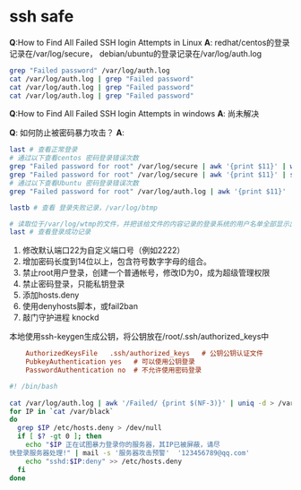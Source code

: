 # ssh safe


**Q**:How to Find All Failed SSH login Attempts in Linux
**A**: 
redhat/centos的登录记录在/var/log/secure，
debian/ubuntu的登录记录在/var/log/auth.log
``` bash
grep "Failed password" /var/log/auth.log
cat /var/log/auth.log | grep "Failed password"
cat /var/log/auth.log | grep "Failed password"
cat /var/log/auth.log | grep "Failed password"
```

**Q**:How to Find All Failed SSH login Attempts in windows
**A**:  尚未解决



**Q**: 如何防止被密码暴力攻击？
**A**: 
``` bash
last # 查看正常登录
# 通过以下查看centos 密码登录错误次数
grep "Failed password for root" /var/log/secure | awk '{print $11}' | wc -l
grep "Failed password for root" /var/log/secure | awk '{print $11}' | sort | uniq -c | sort -nr | more
# 通过以下查看Ubuntu 密码登录错误次数
grep "Failed password for root" /var/log/auth.log | awk '{print $11}' | sort | uniq -c | sort -nr | more

lastb # 查看 登录失败记录，/var/log/btmp

# 读取位于/var/log/wtmp的文件，并把该给文件的内容记录的登录系统的用户名单全部显示出来。
last # 查看登录成功记录
```

1. 修改默认端口22为自定义端口号（例如2222）
2. 增加密码长度到14位以上，包含符号数字字母的组合。
3. 禁止root用户登录，创建一个普通帐号，修改ID为0，成为超级管理权限
4. 禁止密码登录，只能私钥登录
5. 添加hosts.deny
6. 使用denyhosts脚本，或fail2ban
7. 敲门守护进程 knockd
   

本地使用ssh-keygen生成公钥，将公钥放在/root/.ssh/authorized_keys中
``` ini
    AuthorizedKeysFile   .ssh/authorized_keys   # 公钥公钥认证文件
    PubkeyAuthentication yes   # 可以使用公钥登录
    PasswordAuthentication no  # 不允许使用密码登录
```


``` bash
#! /bin/bash
 
cat /var/log/auth.log | awk '/Failed/ {print $(NF-3)}' | uniq -d > /var/black
for IP in `cat /var/black`
do
  grep $IP /etc/hosts.deny > /dev/null
  if [ $? -gt 0 ]; then
    echo "$IP 正在试图暴力登录你的服务器，其IP已被屏蔽，请尽
快登录服务器处理!" | mail -s '服务器攻击预警'  '123456789@qq.com'
    echo "sshd:$IP:deny" >> /etc/hosts.deny
  fi
done
```


